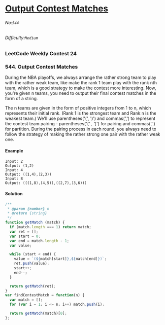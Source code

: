 # [Output Contest Matches](https://leetcode.com/problems/output-contest-matches/)
###### No:`544`
###### Difficulty:`Medium`


### LeetCode Weekly Contest 24
### 544. Output Contest Matches
During the NBA playoffs, we always arrange the rather strong team to play with the rather weak team, like make the rank 1 team play with the rank nth team, which is a good strategy to make the contest more interesting. Now, you're given n teams, you need to output their final contest matches in the form of a string.

The n teams are given in the form of positive integers from 1 to n, which represents their initial rank. (Rank 1 is the strongest team and Rank n is the weakest team.) We'll use parentheses('(', ')') and commas(',') to represent the contest team pairing - parentheses('(' , ')') for pairing and commas(',') for partition. During the pairing process in each round, you always need to follow the strategy of making the rather strong one pair with the rather weak one.

#### Example
```
Input: 2
Output: (1,2)
Input: 4
Output: ((1,4),(2,3))
Input: 8
Output: (((1,8),(4,5)),((2,7),(3,6)))
```

#### Solution
```js
/**
 * @param {number} n
 * @return {string}
 */
function getMatch (match) {
  if (match.length === 1) return match;
  var ret = [];
  var start = 0;
  var end = match.length - 1;
  var value;

  while (start < end) {
    value = `(${match[start]},${match[end]})`;
    ret.push(value);
    start++;
    end--;
  }

  return getMatch(ret);
}
var findContestMatch = function(n) {
  var match = [];
  for (var i = 1; i <= n; i++) match.push(i);

  return getMatch(match)[0];
};
```
